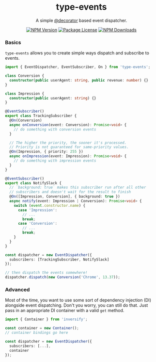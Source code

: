 <h1 align="center" style="border-bottom: none;">type-events</h1>
<p align="center">
    A simple <a href="https://www.typescriptlang.org/docs/handbook/decorators.html">@decorator</a> based event dispatcher.
</p>

<p align="center">
    <a href="https://www.npmjs.com/~jrdn" target="_blank"><img src="https://img.shields.io/npm/v/type-events.svg" alt="NPM Version" /></a>
    <a href="https://www.npmjs.com/~jrdn" target="_blank"><img src="https://img.shields.io/npm/l/type-events.svg" alt="Package License" /></a>
    <a href="https://www.npmjs.com/~jrdn" target="_blank"><img src="https://img.shields.io/npm/dm/type-events.svg" alt="NPM Downloads" /></a>
</p>

### Basics

`type-events` allows you to create simple ways dispatch and subscribe to events.

```typescript
import { EventDispatcher, EventSubscriber, On } from 'type-events';

class Conversion {
  constructor(public userAgent: string, public revenue: number) {}
}

class Impression {
  constructor(public userAgent: string) {}
}

@EventSubscriber()
export class TrackingSubscriber {
  @On(Conversion)
  async onConversion(event: Conversion): Promise<void> {
    // do something with conversion events
  }

  // The higher the priority, the sooner it's processed.
  // Priority is not guaranteed for same-priority values.
  @On(Impression, { priority: 255 })
  async onImpression(event: Impression): Promise<void> {
    // do something with impression events
  }
}

@EventSubscriber()
export class NotifySlack {
  // `background: true` makes this subscriber run after all other
  // subscribers and doesn't wait for the result to finish
  @On([Impression, Conversion], { background: true })
  async notify(event: Impression | Conversion): Promise<void> {
    switch (event.constructor.name) {
      case 'Impression':
        // ...
        break;
      case 'Conversion':
        // ...
        break;
    }
  }
}

const dispatcher = new EventDispatcher({
  subscribers: [TrackingSubscriber, NotifySlack]
});

// then dispatch the events somewhere!
dispatcher.dispatch(new Conversion('Chrome', 13.37));
```

### Advanced

Most of the time, you want to use some sort of dependency injection (DI) alongside event dispatching. Don't you worry, you can still do that.
Just pass in an appropriate DI container with a valid `get` method.

```typescript
import { Container } from 'inversify';

const container = new Container();
// container bindings go here

const dispatcher = new EventDispatcher({
  subscribers: [...],
  container
});
```

